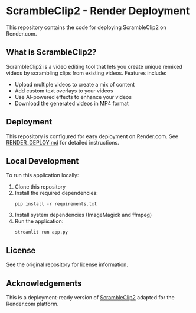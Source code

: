 # ScrambleClip2 - Render Deployment

This repository contains the code for deploying ScrambleClip2 on Render.com.

## What is ScrambleClip2?

ScrambleClip2 is a video editing tool that lets you create unique remixed videos by scrambling clips from existing videos. Features include:

- Upload multiple videos to create a mix of content
- Add custom text overlays to your videos
- Use AI-powered effects to enhance your videos
- Download the generated videos in MP4 format

## Deployment

This repository is configured for easy deployment on Render.com. See [RENDER_DEPLOY.md](RENDER_DEPLOY.md) for detailed instructions.

## Local Development

To run this application locally:

1. Clone this repository
2. Install the required dependencies:
   ```
   pip install -r requirements.txt
   ```
3. Install system dependencies (ImageMagick and ffmpeg)
4. Run the application:
   ```
   streamlit run app.py
   ```

## License

See the original repository for license information.

## Acknowledgements

This is a deployment-ready version of [ScrambleClip2](https://github.com/ddwyer77/scrambleclip2-streamlit-server) adapted for the Render.com platform. 